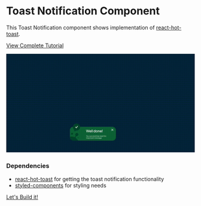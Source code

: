 # Toast Notification Component

This Toast Notification component shows implementation of [react-hot-toast](https://react-hot-toast.com/).

[View Complete Tutorial](https://www.parmeetasija.com/blog/how-to-create-a-beautiful-toast-message-component-using-react-and-styled-components)

![markdown video](demo.gif)

### Dependencies

- [react-hot-toast](https://react-hot-toast.com) for getting the toast notification functionality
- [styled-components](https://www.npmjs.com/package/styled-components) for styling needs


[Let's Build it!](https://www.parmeetasija.com/blog/how-to-create-a-beautiful-toast-message-component-using-react-and-styled-components)